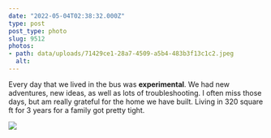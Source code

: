 ```yaml
---
date: "2022-05-04T02:38:32.000Z"
type: post 
post_type: photo
slug: 9512
photos: 
- path: data/uploads/71429ce1-28a7-4509-a5b4-483b3f13c1c2.jpeg
  alt: 
---
```

Every day that we lived in the bus was **experimental**. We had new adventures, new ideas, as well as lots of troubleshooting. I often miss those days, but am really grateful for the home we have built. Living in 320 square ft for 3 years for a family got pretty tight.


![](https://brandontreb.com/data/uploads/71429ce1-28a7-4509-a5b4-483b3f13c1c2.jpeg)
